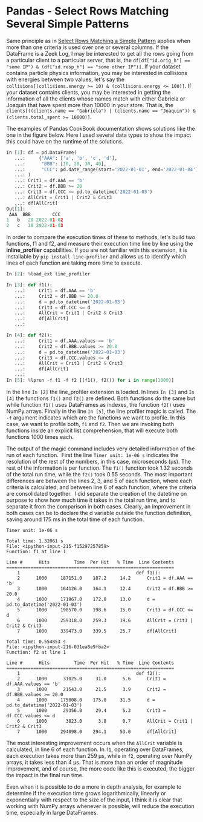 # Pandas - Select Rows Matching Several Simple Patterns

Same principle as in [Select Rows Matching a Simple Pattern](efficient_selection_simple_pattern.md) applies when more than one criteria is used over one or several columns. If the DataFrame is a Zeek Log, I may be interested to get all the rows going from a particular client to a particular server, that is, the `df[df["id.orig_h"] == "some IP") & (df["id.resp_h"] == "some other IP")]`. If your dataset contains particle physics information, you may be interested in collisions with energies between two values, let's say the `collisions[(collisions.energy >= 10) & (collisions.energy <= 100)]`. If your dataset contains clients, you may be interested in getting the information of all the clients whose names match with either Gabriela or Joaquin that have spent more than 10000 in your store. That is, the `clients[((clients.name == "Gabriela") | (clients.name == "Joaquin")) & (clients.total_spent >= 10000)]`.

The examples of Pandas CookBook documentation shows solutions like the one in the figure below. Here I used several data types to show the impact this could have on the runtime of the solutions.

```python
In [1]: df = pd.DataFrame(
   ...:     {"AAA": ['a', 'b', 'c', 'd'],
   ...:      "BBB": [10, 20, 30, 40],
   ...:      "CCC": pd.date_range(start='2022-01-01', end='2022-01-04')}
   ...: )
   ...: Crit1 = df.AAA == 'b'
   ...: Crit2 = df.BBB >= 20
   ...: Crit3 = df.CCC <= pd.to_datetime('2022-01-03')
   ...: AllCrit = Crit1 | Crit2 & Crit3
   ...: df[AllCrit]
Out[1]:  
 AAA  BBB        CCC
1   b   20 2022-01-02
2   c   30 2022-01-03
```
In order to compare the execution times of these to methods, let's build two functions, f1 and f2, and measure their execution time line by line using the **inline_profiler** capabilities. If you are not familiar with this extension, it is installable by `pip install line-profiler` and allows us to identify which lines of each function are taking more time to execute.
```python
In [2]: %load_ext line_profiler

In [3]: def f1():
   ...:     Crit1 = df.AAA == 'b'
   ...:     Crit2 = df.BBB >= 20.0
   ...:     d = pd.to_datetime('2022-01-03')
   ...:     Crit3 = df.CCC <= d
   ...:     AllCrit = Crit1 | Crit2 & Crit3
   ...:     df[AllCrit]
   ...:  

In [4]: def f2():
   ...:     Crit1 = df.AAA.values == 'b'
   ...:     Crit2 = df.BBB.values >= 20.0
   ...:     d = pd.to_datetime('2022-01-03')
   ...:     Crit3 = df.CCC.values <= d
   ...:     AllCrit = Crit1 | Crit2 & Crit3
   ...:     df[AllCrit]
   ...:
In [5]: %lprun -f f1 -f f2 [(f1(), f2()) for i in range(1000)]
```
In the line `In [2]` the line_profiler extension is loaded. In lines `In [3]` and `In [4]` the functions `f1()` and `f2()` are defined. Both functions do the same but while function `f1()` uses DataFrames as indexes, the function `f2()` uses NumPy arrays. Finally in the line `In [5]`, the line profiler magic is called. The `-f` argument indicates which are the functions we want to profile. In this case, we want to profile both, `f1` and `f2`. Then we are invoking both functions inside an explicit list comprehension, that will execute both functions 1000 times each. 

The output of the magic command includes very detailed information of the run of each function.  First the line `Timer unit: 1e-06 s` indicates the resolution of the rest of the numbers, in this case, microseconds (μs). The rest of the information is per function. The `f1()` function took 1.32 seconds of the total run time, while the `f2()` took 0.55 seconds. The most important differences are between the lines 2, 3, and 5 of each function, where each criteria is calculated, and between line 6 of each function, where the criteria are consolidated together.  I did separate the creation of the datetime on purpose to show how much time it takes in the total run time, and to separate it from the comparison in both cases. Clearly, an improvement in both cases can be to declare the d variable outside the function definition, saving around 175 ms in the total time of each function. 
```
Timer unit: 1e-06 s

Total time: 1.32061 s
File: <ipython-input-215-f15297257859>
Function: f1 at line 1

Line #      Hits         Time  Per Hit   % Time  Line Contents
==============================================================
    1                                           def f1():
    2      1000     187151.0    187.2     14.2      Crit1 = df.AAA == 'b'
    3      1000     164126.0    164.1     12.4      Crit2 = df.BBB >= 20.0
    4      1000     171967.0    172.0     13.0      d = pd.to_datetime('2022-01-03')
    5      1000     198570.0    198.6     15.0      Crit3 = df.CCC <= d
    6      1000     259318.0    259.3     19.6      AllCrit = Crit1 | Crit2 & Crit3
    7      1000     339473.0    339.5     25.7      df[AllCrit]

Total time: 0.554853 s
File: <ipython-input-216-031ea8e9fba2>
Function: f2 at line 1

Line #      Hits         Time  Per Hit   % Time  Line Contents
==============================================================
    1                                           def f2():
    2      1000      31025.0     31.0      5.6      Crit1 = df.AAA.values == 'b'
    3      1000      21543.0     21.5      3.9      Crit2 = df.BBB.values >= 20.0
    4      1000     175008.0    175.0     31.5      d = pd.to_datetime('2022-01-03')
    5      1000      29356.0     29.4      5.3      Crit3 = df.CCC.values <= d
    6      1000       3823.0      3.8      0.7      AllCrit = Crit1 | Crit2 & Crit3
    7      1000     294098.0    294.1     53.0      df[AllCrit]
```
The most interesting improvement occurs when the `AllCrit` variable is calculated, in line 6 of each function. In `f1`, operating over DataFrames, each execution takes more than 259 μs, while in `f2`, operating over NumPy arrays, it takes less than 4 μs. That is more than an order of magnitude improvement, and of course, the more code like this is executed, the bigger the impact in the final run time. 

Even when it is possible to do a more in depth analysis, for example to determine if the execution time grows logarithmically, linearly or exponentially with respect to the size of the input, I think it is clear that working with NumPy arrays whenever is possible, will reduce the execution time, especially in large DataFrames.
